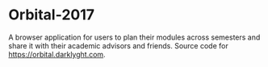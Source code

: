 # Orbital-2017

A browser application for users to plan their modules across semesters and share it with their academic advisors and friends. Source code for https://orbital.darklyght.com.